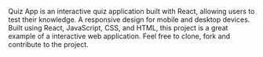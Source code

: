 Quiz App is an interactive quiz application built with React, allowing users to test their knowledge. A responsive design for mobile and desktop devices. Built using React, JavaScript, CSS, and HTML, this project is a great example of a interactive web application. Feel free to clone, fork and contribute to the project. 

